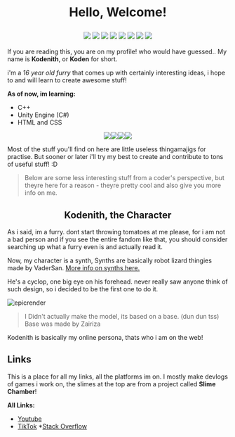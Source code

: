 <h1><p align="center">Hello, Welcome!</p></h1>

<div align="center">
  <img src="https://github.com/user-attachments/assets/ade4826a-f02f-4c49-9e04-910528ebb2cc"> <!-- RED -->
  <img src="https://github.com/user-attachments/assets/53973dcb-f000-44a6-bf31-92e235524329"> <!-- ORANGE -->
 <img src="https://github.com/user-attachments/assets/f7d0a9f6-787f-4c5d-ba69-7d41900e6f00"> <!-- YELLOW -->
  <img src="https://github.com/user-attachments/assets/442fb89f-8a3a-43a5-a8b3-7f3994ab15b2"> <!-- GREEN -->
 <img src="https://github.com/user-attachments/assets/00ffb133-3f3f-45bb-a0e2-e24a464a56d5"> <!-- BLUE -->
 <img src="https://github.com/user-attachments/assets/5cd5e834-e10e-4fc8-87c4-38270f461b44"> <!-- BLUE2 -->
 <img src="https://github.com/user-attachments/assets/43acc110-6398-4f24-9a7e-b1daaab934d7"> <!-- DARKBLUE -->
  <img src="https://github.com/user-attachments/assets/9ad7755a-63ca-4615-9f43-e838fc049878"> <!-- PURPLE -->
</div>
<br>
If you are reading this, you are on my profile! who would have guessed.. My name is <strong>Kodenith</strong>, or <strong>Koden</strong> for short.

i'm a *16 year old furry* that comes up with certainly interesting ideas, i hope to and will learn to create awesome stuff!

**As of now, im learning:**
* C++
* Unity Engine (C#)
* HTML and CSS

<div align="center"><img src="https://img.shields.io/badge/C%2B%2B-00599C?style=for-the-badge&logo=c%2B%2B&logoColor=white"><img src="https://img.shields.io/badge/HTML5-E34F26?style=for-the-badge&logo=html5&logoColor=white"><img src="https://img.shields.io/badge/CSS3-1572B6?style=for-the-badge&logo=css3&logoColor=white"><img src="https://img.shields.io/badge/C%23-239120?style=for-the-badge&logo=csharp&logoColor=white"></div>

Most of the stuff you'll find on here are little useless thingamajigs for practise. But sooner or later i'll try my best to create and contribute to tons of useful stuff! :D
<br>

> Below are some less interesting stuff from a coder's perspective, but theyre here for a reason - theyre pretty cool and also give you more info on me.

<h2 align="center">Kodenith, the Character</h2>

As i said, im a furry. dont start throwing tomatoes at me please, for i am not a bad person and if you see the entire fandom like that, you should consider searching up what a furry even is and actually read it.

Now, my character is a synth, Synths are basically robot lizard thingies made by VaderSan. [More info on synths here.](https://synthspecies.com/wiki/Main_Page)

He's a cyclop, one big eye on his forehead. never really saw anyone think of such design, so i decided to be the first one to do it.

![epicrender](https://github.com/user-attachments/assets/fdfac8db-df77-4d9d-8d5d-5e3834b63ea1)

> I Didn't actually make the model, its based on a base. (dun dun tss)
> Base was made by Zairiza

Kodenith is basically my online persona, thats who i am on the web!

## Links
This is a place for all my links, all the platforms im on. 
I mostly make devlogs of games i work on, the slimes at the top are from a project called **Slime Chamber**!

**All Links:**
* [Youtube](https://www.youtube.com/@koden_the_synth)
* [TikTok](https://www.tiktok.com/@kodenthesynth)
*[Stack Overflow](https://stackoverflow.com/users/30982166/)
